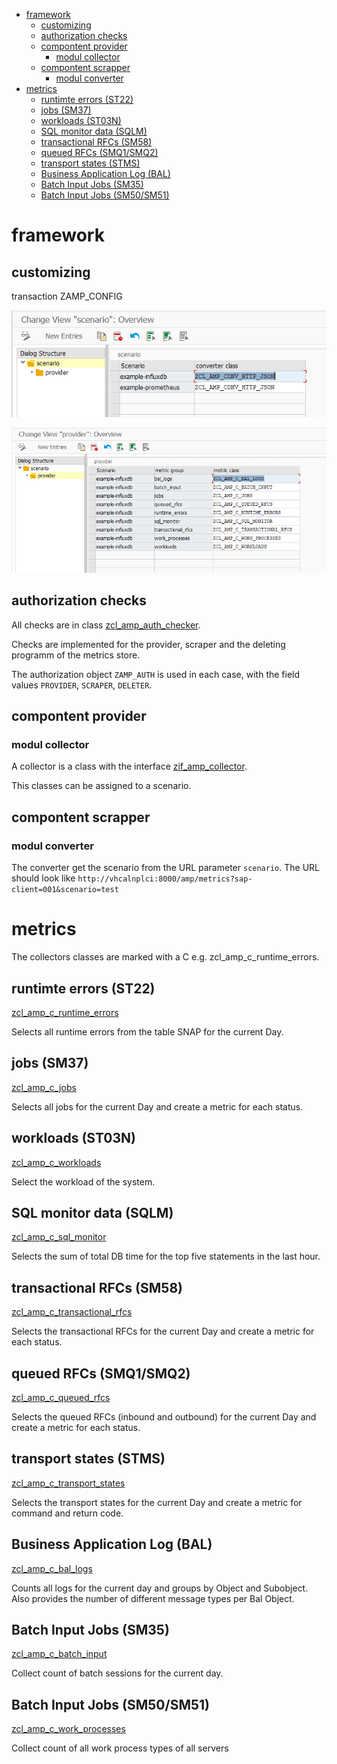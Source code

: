 - [framework](#framework)
  - [customizing](#customizing)
  - [authorization checks](#authorization-checks)
  - [compontent provider](#compontent-provider)
    - [modul collector](#modul-collector)
  - [compontent scrapper](#compontent-scrapper)
    - [modul converter](#modul-converter)
- [metrics](#metrics)
  - [runtimte errors (ST22)](#runtimte-errors-st22)
  - [jobs (SM37)](#jobs-sm37)
  - [workloads (ST03N)](#workloads-st03n)
  - [SQL monitor data (SQLM)](#sql-monitor-data-sqlm)
  - [transactional RFCs (SM58)](#transactional-rfcs-sm58)
  - [queued RFCs (SMQ1/SMQ2)](#queued-rfcs-smq1smq2)
  - [transport states (STMS)](#transport-states-stms)
  - [Business Application Log (BAL)](#business-application-log-bal)
  - [Batch Input Jobs (SM35)](#batch-input-jobs-sm35)
  - [Batch Input Jobs (SM50/SM51)](#batch-input-jobs-sm50sm51)
# framework

## customizing

transaction ZAMP_CONFIG

![customizing example provider](./img/customizing_example_scenario.png)

![ustomizing example provider](./img/customizing_example_provider.png)

## authorization checks

All checks are in class [zcl_amp_auth_checker](../src/zamp_collector/zcl_amp_auth_checker.clas.abap).

Checks are implemented for the provider, scraper and the deleting programm of the metrics store.

The authorization object `ZAMP_AUTH` is used in each case, with the field values `PROVIDER`, `SCRAPER`, `DELETER`.

## compontent provider

### modul collector

A collector is a class with the interface [zif_amp_collector](../src/zamp_collector/zif_amp_collector.intf.abap).

This classes can be assigned to a scenario.

## compontent scrapper

### modul converter

The converter get the scenario from the URL parameter `scenario`.
The URL should look like `http://vhcalnplci:8000/amp/metrics?sap-client=001&scenario=test`

# metrics

The collectors classes are marked with a C e.g. zcl_amp_c_runtime_errors.

## runtimte errors (ST22)

[zcl_amp_c_runtime_errors](../src/zamp_collector/zcl_amp_c_runtime_errors.clas.abap)

Selects all runtime errors from the table SNAP for the current Day.

## jobs (SM37)

[zcl_amp_c_jobs](../src/zamp_collector/zcl_amp_c_jobs.clas.abap)

Selects all jobs for the current Day and create a metric for each status.

## workloads (ST03N)

[zcl_amp_c_workloads](../src/zamp_collector/zcl_amp_c_workloads.clas.abap)

Select the workload of the system.

## SQL monitor data (SQLM)

[zcl_amp_c_sql_monitor](../src/zamp_collector/zcl_amp_c_sql_monitor.clas.abap)

Selects the sum of total DB time for the top five statements in the last hour.

## transactional RFCs (SM58)

[zcl_amp_c_transactional_rfcs](../src/zamp_collector/zcl_amp_c_transactional_rfcs.clas.abap)

Selects the transactional RFCs for the current Day and create a metric for each status.

## queued RFCs (SMQ1/SMQ2)

[zcl_amp_c_queued_rfcs](../src/zamp_collector/zcl_amp_c_queued_rfcs.clas.abap)

Selects the queued RFCs (inbound and outbound) for the current Day and create a metric for each status.

## transport states (STMS)

[zcl_amp_c_transport_states](../src/zamp_collector/zcl_amp_c_transport_states.clas.abap)

Selects the transport states for the current Day and create a metric for command and return code.

## Business Application Log (BAL)

[zcl_amp_c_bal_logs](../src/zamp_collector/zcl_amp_c_bal_logs.clas.abap)

Counts all logs for the current day and groups by Object and Subobject. 
Also provides the number of different message types per Bal Object.

## Batch Input Jobs (SM35)

[zcl_amp_c_batch_input](../src/zamp_collector/zcl_amp_c_batch_input.clas.abap)

Collect count of batch sessions for the current day.

## Batch Input Jobs (SM50/SM51)

[zcl_amp_c_work_processes](../src/zamp_collector/zcl_amp_c_work_processes.clas.abap)

Collect count of all work process types of all servers
